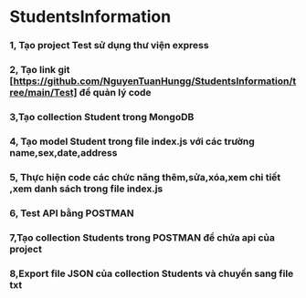 # StudentsInformation
 ### 1, Tạo project Test sử dụng thư viện express
 ### 2, Tạo link git [https://github.com/NguyenTuanHungg/StudentsInformation/tree/main/Test] để quản lý code 
 ### 3,Tạo collection Student trong MongoDB  
 ### 4, Tạo model Student trong file index.js với các trường name,sex,date,address
 ### 5, Thực hiện code các chức năng thêm,sửa,xóa,xem chi tiết ,xem danh sách trong file index.js
 ### 6, Test API bằng POSTMAN
 ### 7,Tạo collection Students trong POSTMAN để chứa api của project
 ### 8,Export file JSON của collection Students và chuyển sang file txt
